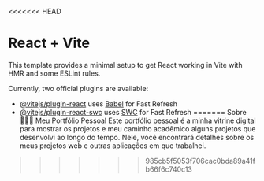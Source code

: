 <<<<<<< HEAD
# React + Vite

This template provides a minimal setup to get React working in Vite with HMR and some ESLint rules.

Currently, two official plugins are available:

- [@vitejs/plugin-react](https://github.com/vitejs/vite-plugin-react/blob/main/packages/plugin-react/README.md) uses [Babel](https://babeljs.io/) for Fast Refresh
- [@vitejs/plugin-react-swc](https://github.com/vitejs/vite-plugin-react-swc) uses [SWC](https://swc.rs/) for Fast Refresh
=======
Sobre 🧑🏻‍💼 Meu Portfólio Pessoal Este portfólio pessoal é a minha vitrine digital para mostrar os projetos e meu caminho acadêmico alguns projetos que desenvolvi ao longo do tempo. Nele, você encontrará detalhes sobre os meus projetos web e outras aplicações em que trabalhei.
>>>>>>> 985cb5f5053f706cac0bda89a41fb66f6c740c13
